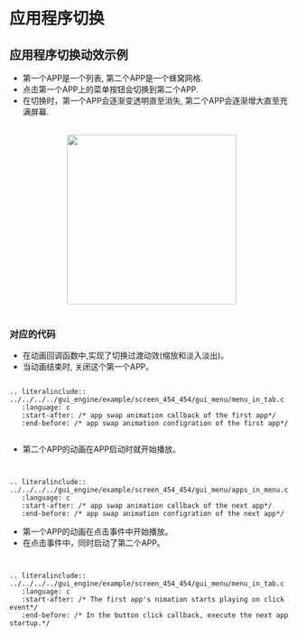 
#  应用程序切换
## 应用程序切换动效示例
- 第一个APP是一个列表, 第二个APP是一个蜂窝网格. 
- 点击第一个APP上的菜单按钮会切换到第二个APP. 
- 在切换时，第一个APP会逐渐变透明直至消失, 第二个APP会逐渐增大直至充满屏幕. 
<br>

<center><img width= "300" src="https://foruda.gitee.com/images/1720769983624603433/05c8f87b_10088396.gif" /></center>
<br>

### 对应的代码
- 在动画回调函数中,实现了切换过渡动效(缩放和淡入淡出)。
- 当动画结束时, 关闭这个第一个APP。

```eval_rst

.. literalinclude:: ../../../../gui_engine/example/screen_454_454/gui_menu/menu_in_tab.c
   :language: c
   :start-after: /* app swap animation callback of the first app*/
   :end-before: /* app swap animation configration of the first app*/


```
- 第二个APP的动画在APP启动时就开始播放。
```eval_rst


.. literalinclude:: ../../../../gui_engine/example/screen_454_454/gui_menu/apps_in_menu.c
   :language: c
   :start-after: /* app swap animation callback of the next app*/
   :end-before: /* app swap animation configration of the next app*/

```
- 第一个APP的动画在点击事件中开始播放。
- 在点击事件中，同时启动了第二个APP。
```eval_rst


.. literalinclude:: ../../../../gui_engine/example/screen_454_454/gui_menu/menu_in_tab.c
   :language: c
   :start-after: /* The first app's nimation starts playing on click event*/
   :end-before: /* In the button click callback, execute the next app startup.*/

```





